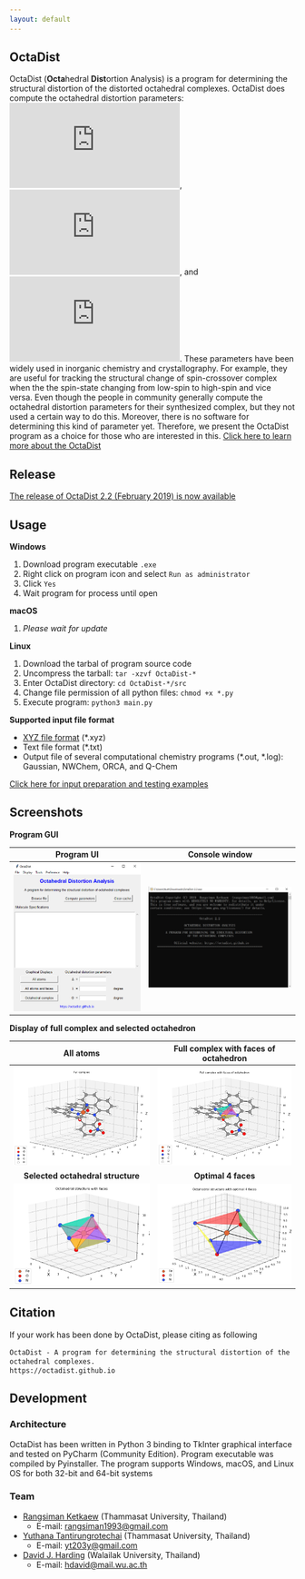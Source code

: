 ```yaml
---
layout: default
---
```


## OctaDist
OctaDist (**Octa**hedral **Dist**ortion Analysis) is a program for determining the structural distortion of the distorted octahedral complexes. OctaDist does compute the octahedral distortion parameters: ![](https://latex.codecogs.com/svg.Latex?%5CDelta), ![](https://latex.codecogs.com/svg.Latex?%5CSigma), and ![](https://latex.codecogs.com/svg.Latex?%5CTheta). These parameters have been widely used in inorganic chemistry and crystallography. For example, they are useful for tracking the structural change of spin-crossover complex when the the spin-state changing from low-spin to high-spin and vice versa. Even though the people in community generally compute the octahedral distortion parameters for their synthesized complex, but they not used a certain way to do this. Moreover, there is no software for determining this kind of parameter yet. Therefore, we present the OctaDist program as a choice for those who are interested in this. [Click here to learn more about the OctaDist](./about.md)

## Release
[The release of OctaDist 2.2 (February 2019) is now available](https://github.com/OctaDist/OctaDist/releases/latest) 

## Usage
**Windows**
1. Download program executable `.exe`
2. Right click on program icon and select `Run as administrator`
3. Click `Yes`
4. Wait program for process until open

**macOS**
1. _Please wait for update_

**Linux**
1. Download the tarbal of program source code
2. Uncompress the tarball: `tar -xzvf OctaDist-*`
3. Enter OctaDist directory: `cd OctaDist-*/src`
4. Change file permission of all python files: `chmod +x *.py`
5. Execute program: `python3 main.py`

**Supported input file format**
- [XYZ file format](https://en.wikipedia.org/wiki/XYZ_file_format) (*.xyz)
- Text file format (*.txt)
- Output file of several computational chemistry programs (*.out, *.log): Gaussian, NWChem, ORCA, and Q-Chem

[Click here for input preparation and testing examples](./testing.md)

## Screenshots
**Program GUI**

Program UI | Console window |
:-------------------------:|:-------------------------:
![](images/Capture_Program.png)   | ![](images/Capture_Window.png) 


**Display of full complex and selected octahedron**

|All atoms                         | Full complex with faces of octahedron  |
|:--------------------------------:|:--------------------------------------:|
|![](images/Figure_1.png)          | ![](images/Figure_2.png)               |
|**Selected octahedral structure** | **Optimal 4 faces**                    |
|![](images/Figure_3.png)          | ![](images/Figure_4.png)               |

## Citation
If your work has been done by OctaDist, please citing as following

```
OctaDist - A program for determining the structural distortion of the octahedral complexes.
https://octadist.github.io
```

## Development
### Architecture
OctaDist has been written in Python 3 binding to TkInter graphical interface and tested on PyCharm (Community Edition). Program executable was compiled by Pyinstaller. The program supports Windows, macOS, and Linux OS for both 32-bit and 64-bit systems

### Team
- [Rangsiman Ketkaew](https://sites.google.com/site/rangsiman1993) (Thammasat University, Thailand) 
  - E-mail: rangsiman1993@gmail.com
- [Yuthana Tantirungrotechai](https://sites.google.com/site/compchem403/people/faculty/yuthana) (Thammasat University, Thailand)
  - E-mail: yt203y@gmail.com
- [David J. Harding](https://www.funtechwu.com/david-j-harding) (Walailak University, Thailand)
  - E-mail: hdavid@mail.wu.ac.th
